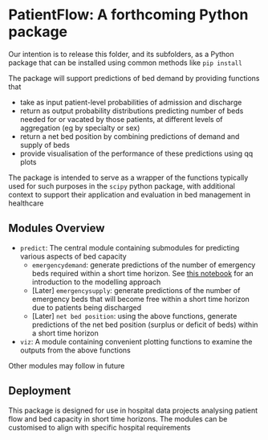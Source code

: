 # PatientFlow: A forthcoming Python package

Our intention is to release this folder, and its subfolders, as a Python package that can be installed using common methods like `pip install`

The package will support predictions of bed demand by providing functions that

- take as input patient-level probabilities of admission and discharge
- return as output probability distributions predicting number of beds needed for or vacated by those patients, at different levels of aggregation (eg by specialty or sex)
- return a net bed position by combining predictions of demand and supply of beds
- provide visualisation of the performance of these predictions using qq plots

The package is intended to serve as a wrapper of the functions typically used for such purposes in the `scipy` python package, with additional context to support their application and evaluation in bed management in healthcare

## Modules Overview

- `predict`: The central module containing submodules for predicting various aspects of bed capacity
  - `emergencydemand`: generate predictions of the number of emergency beds required within a short time horizon. See [this notebook](../notebooks/2%20Introducing%20emergency%20demand%20and%20its%20modelling.ipynb) for an introduction to the modelling approach
  - [Later] `emergencysupply`: generate predictions of the number of emergency beds that will become free within a short time horizon due to patients being discharged
  - [Later] `net bed position`: using the above functions, generate predictions of the net bed position (surplus or deficit of beds) within a short time horizon
- `viz`: A module containing convenient plotting functions to examine the outputs from the above functions

Other modules may follow in future

## Deployment

This package is designed for use in hospital data projects analysing patient flow and bed capacity in short time horizons. The modules can be customised to align with specific hospital requirements
